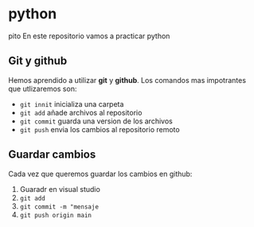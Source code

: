 # python
pito
En este repositorio vamos a practicar python

## Git y github

Hemos aprendido a utilizar **git** y **github**. Los comandos mas impotrantes que utlizaremos son:

- `git innit` inicializa una carpeta
- `git add` añade archivos al repositorio
- `git commit` guarda una version de los archivos 
- `git push` envia los cambios al repositorio remoto

## Guardar cambios 

Cada vez que queremos guardar los cambios en github:

1. Guaradr en visual studio
2. `git add`
3. `git commit -m "mensaje`
4. `git push origin main`
 